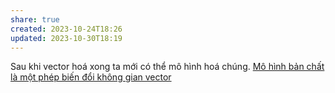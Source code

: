 ```yaml
---
share: true
created: 2023-10-24T18:26
updated: 2023-10-30T18:19
---
```

Sau khi vector hoá xong ta mới có thể mô hình hoá chúng. [Mô hình bản chất là một phép biến đổi không gian vector](../M%C3%B4%20h%C3%ACnh/M%C3%B4%20h%C3%ACnh%20b%E1%BA%A3n%20ch%E1%BA%A5t%20l%C3%A0%20m%E1%BB%99t%20ph%C3%A9p%20bi%E1%BA%BFn%20%C4%91%E1%BB%95i%20kh%C3%B4ng%20gian%20vector.md) 
